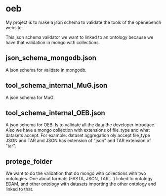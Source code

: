 # oeb

My project is to make a json schema to validate the tools of the openebench website.

This json schema validator we want to linked to an ontology because we have that validation in mongo with collections.

## json_schema_mongodb.json
A json schema for validate in mongodb. 

## tool_schema_internal_MuG.json
A json schema for MuG.

## tool_schema_internal_OEB.json
A json schema for OEB. Is to validate all the data the developer introduce. Also we have a mongo collection with extensions of file_type and what datasets accept. For example: dataset aggregation oly accept file_type JSON and TAR and JSON has extension of "json" and TAR extension of "tar".

## protege_folder
We want to do the validation that do mongo with collections with two ontologies. One about formats (FASTA, JSON, TAR,...) linked to ontology EDAM, and other ontology with datasets importing the other ontology and linked to that. 
